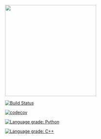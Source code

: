 <img src="https://github.com/fevangelista/wicked/raw/master/lib/logo.png" width="300">

[![Build Status](https://dev.azure.com/fevange/Wicked/_apis/build/status/fevangelista.wicked?branchName=master)](https://dev.azure.com/fevange/Wicked/_build/latest?definitionId=2&branchName=master)

[![codecov](https://codecov.io/gh/fevangelista/wicked/branch/master/graph/badge.svg?token=oe5ECK9O1N)](https://codecov.io/gh/fevangelista/wicked)

[![Language grade: Python](https://img.shields.io/lgtm/grade/python/g/fevangelista/wicked.svg?logo=lgtm&logoWidth=18)](https://lgtm.com/projects/g/fevangelista/wicked/context:python)

[![Language grade: C++](https://img.shields.io/lgtm/grade/cpp/g/fevangelista/wicked.svg?logo=lgtm&logoWidth=18)](https://lgtm.com/projects/g/fevangelista/wicked/context:cpp)
